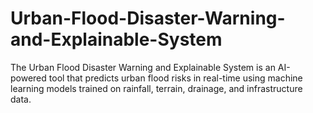 # Urban-Flood-Disaster-Warning-and-Explainable-System
The Urban Flood Disaster Warning and Explainable System is an AI-powered tool that predicts urban flood risks in real-time using machine learning models trained on rainfall, terrain, drainage, and infrastructure data. 
